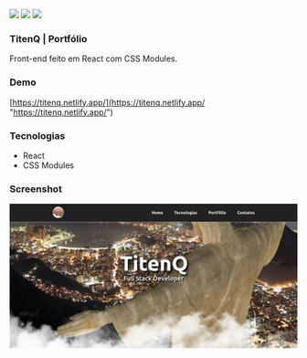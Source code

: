 ![](https://img.shields.io/github/stars/titenq/page.svg) ![](https://img.shields.io/github/forks/titenq/page.svg) ![](https://img.shields.io/github/issues/titenq/page.svg) 

### TitenQ | Portfólio

Front-end feito em React com CSS Modules.

### Demo
[https://titenq.netlify.app/](https://titenq.netlify.app/ "https://titenq.netlify.app/")

### Tecnologias
- React
- CSS Modules

### Screenshot

![](https://github.com/titenq/page/blob/master/screenshot.jpg?raw=true)